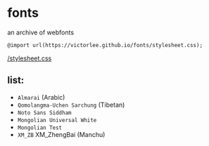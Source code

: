 # fonts

an archive of webfonts

`@import url(https://victorlee.github.io/fonts/stylesheet.css);`

[/stylesheet.css](stylesheet.css)

## list:

- `Almarai` (Arabic)
- `Qomolangma-Uchen Sarchung` (Tibetan)
- `Noto Sans Siddham`
- `Mongolian Universal White`
- `Mongolian Test`
- `XM_ZB` XM_ZhengBai (Manchu)
